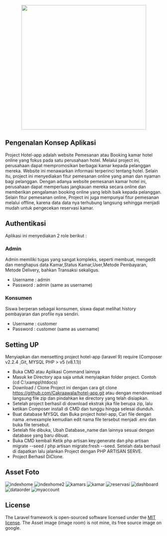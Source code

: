 <p align="center"><a href="https://laravel.com" target="_blank"><img src="https://raw.githubusercontent.com/laravel/art/master/logo-lockup/5%20SVG/2%20CMYK/1%20Full%20Color/laravel-logolockup-cmyk-red.svg" width="400"></a></p>

## Pengenalan Konsep Aplikasi
Project Hotel-app adalah website Pemesanan atau Booking kamar hotel online yang fokus pada satu perusahaan hotel. Melalui project ini, perusahaan dapat mempromosikan berbagai kamar kepada pelanggan mereka. Website ini menawarkan informasi terperinci tentang hotel. Selain itu, project ini menyediakan fitur pemesanan online yang aman dan nyaman bagi pelanggan. Dengan adanya website pemesanan kamar hotel ini, perusahaan dapat memperluas jangkauan mereka secara online dan memberikan pengalaman booking online yang lebih baik kepada pelanggan. Selain fitur pemesanan online, Project ini juga mempunyai fitur pemesanan melalui offline, karena data data nya terhubung langsung sehingga menjadi mudah untuk pengecekan reservasi kamar.


## Authentikasi 
Aplikasi ini menyediakan 2 role berikut :
### Admin
Admin memiliki tugas yang sangat kompleks, seperti membuat, mengedit dan menghapus data Kamar,Status Kamar,User,Metode Pembayaran, Metode Delivery, bahkan Transaksi sekaligus.
- Username : admin
- Password : admin (same as username)

### Konsumen
Siswa berperan sebagai konsumen, siswa dapat melihat history pembayaran dan profile nya sendiri.
- Username : customer
- Password : customer  (same as username)

## Setting UP
Menyiapkan dan mensetting project hotel-app (laravel 9) require (Composer v2.2.4 ,Git, MYSQL PHP > v5 (v8.1.1))
- Buka CMD atau Aplikasi Command lainnya
- Masuk ke Directory apa saja untuk menyiapkan folder project. Contoh (cd C:\xampp\htdocs)
- Download / Clone Project ini dengan cara git clone https://github.com/Cakraawala/hotel-app.git atau dengan mendownload langsung file zip dan pindahkan ke directory yang telah disiapkan.
- Setelah project berhasil di download ekstrak jika file berupa zip, lalu ketikan Composer install di CMD dan tunggu hingga selesai diunduh.
- Buat database MYSQL dan Buka project hotel-app, Cari file dengan nama .envexample kemudian edit nama file tersebut menjadi .env dan buka file tersebut.
- Setelah file dibuka, Ubah Database_name dan lainnya sesuai dengan database yang baru dibuat.
- Buka CMD kembali Ketik php artisan key:generate dan php artisan migrate --seed / php artisan migrate:fresh --seed. Setelah data berhasil di dapatkan lalu jalankan Project dengan PHP ARTISAN SERVE.
- Project Berhasil DiClone.

## Asset Foto
![indexhome](https://user-images.githubusercontent.com/97875134/257033613-87be3c6b-8f0d-49c0-b6c7-f6c88c51a7ae.PNG)
![indexhome2](https://user-images.githubusercontent.com/97875134/257033075-211bda89-eb41-4b5c-ae36-442620d8bfac.PNG)
![kamars](https://user-images.githubusercontent.com/97875134/257033199-2a53e097-b386-43e6-8a2d-a733be593650.PNG)
![kamar](https://user-images.githubusercontent.com/97875134/257033083-940fcb6a-144f-4b19-abc2-7eddf2adc472.PNG)
![reservasi](https://user-images.githubusercontent.com/97875134/257033088-a17624e7-5cfd-4928-90fc-711e5c6e6a59.PNG)
![dashboard](https://user-images.githubusercontent.com/97875134/257033092-d8dad41d-e120-484d-8ff6-e26e014bdf5e.PNG)
![dataorder](https://user-images.githubusercontent.com/97875134/257033097-723f2a78-2d29-4d7f-84f6-eacb7625de6e.PNG)
![myaccount](https://user-images.githubusercontent.com/97875134/257033089-a6f3c7e3-b59b-4993-8cb2-96c427fb31e1.PNG)


## License

The Laravel framework is open-sourced software licensed under the [MIT license](https://opensource.org/licenses/MIT).
The Asset image (image room) is not mine, its free source image on google.
